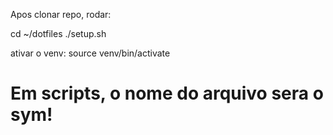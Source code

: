 Apos clonar repo, rodar:

cd ~/dotfiles
./setup.sh

ativar o venv:
source venv/bin/activate

# Em scripts, o nome do arquivo sera o sym!